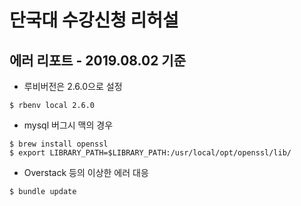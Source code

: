 # 단국대 수강신청 리허설

## 에러 리포트 - 2019.08.02 기준
- 루비버전은 2.6.0으로 설정
```
$ rbenv local 2.6.0
```
- mysql 버그시 맥의 경우
```
$ brew install openssl
$ export LIBRARY_PATH=$LIBRARY_PATH:/usr/local/opt/openssl/lib/
```

- Overstack 등의 이상한 에러 대응
```
$ bundle update
```

